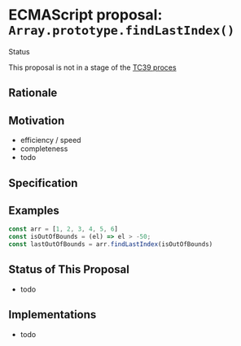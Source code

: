 # ECMAScript proposal: `Array.prototype.findLastIndex()`

Status

This proposal is not in a stage of the [TC39 proces](https://tc39.es/process-document)

## Rationale

## Motivation

- efficiency / speed
- completeness
- todo

## Specification

## Examples

```js
const arr = [1, 2, 3, 4, 5, 6]
const isOutOfBounds = (el) => el > -50;
const lastOutOfBounds = arr.findLastIndex(isOutOfBounds)
```

## Status of This Proposal

- todo

## Implementations

- todo